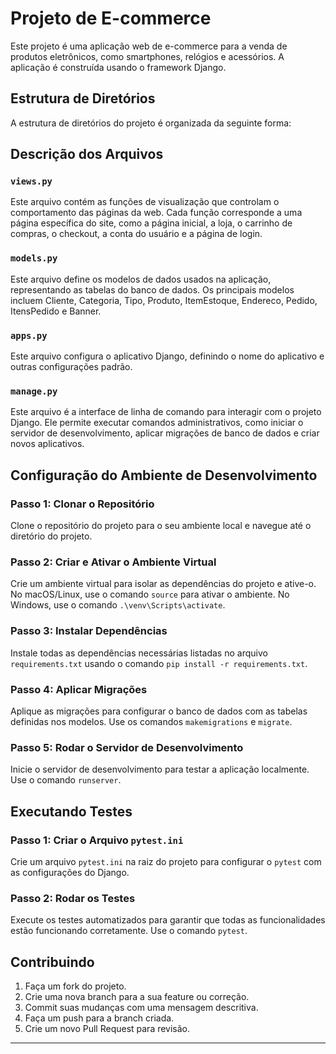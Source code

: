 # Projeto de E-commerce

Este projeto é uma aplicação web de e-commerce para a venda de produtos eletrônicos, como smartphones, relógios e acessórios. A aplicação é construída usando o framework Django.


## Estrutura de Diretórios

A estrutura de diretórios do projeto é organizada da seguinte forma:


## Descrição dos Arquivos

### `views.py`

Este arquivo contém as funções de visualização que controlam o comportamento das páginas da web. Cada função corresponde a uma página específica do site, como a página inicial, a loja, o carrinho de compras, o checkout, a conta do usuário e a página de login.

### `models.py`

Este arquivo define os modelos de dados usados na aplicação, representando as tabelas do banco de dados. Os principais modelos incluem Cliente, Categoria, Tipo, Produto, ItemEstoque, Endereco, Pedido, ItensPedido e Banner.

### `apps.py`

Este arquivo configura o aplicativo Django, definindo o nome do aplicativo e outras configurações padrão.

### `manage.py`

Este arquivo é a interface de linha de comando para interagir com o projeto Django. Ele permite executar comandos administrativos, como iniciar o servidor de desenvolvimento, aplicar migrações de banco de dados e criar novos aplicativos.

## Configuração do Ambiente de Desenvolvimento

### Passo 1: Clonar o Repositório

Clone o repositório do projeto para o seu ambiente local e navegue até o diretório do projeto.

### Passo 2: Criar e Ativar o Ambiente Virtual

Crie um ambiente virtual para isolar as dependências do projeto e ative-o. No macOS/Linux, use o comando `source` para ativar o ambiente. No Windows, use o comando `.\venv\Scripts\activate`.

### Passo 3: Instalar Dependências

Instale todas as dependências necessárias listadas no arquivo `requirements.txt` usando o comando `pip install -r requirements.txt`.

### Passo 4: Aplicar Migrações

Aplique as migrações para configurar o banco de dados com as tabelas definidas nos modelos. Use os comandos `makemigrations` e `migrate`.

### Passo 5: Rodar o Servidor de Desenvolvimento

Inicie o servidor de desenvolvimento para testar a aplicação localmente. Use o comando `runserver`.

## Executando Testes

### Passo 1: Criar o Arquivo `pytest.ini`

Crie um arquivo `pytest.ini` na raiz do projeto para configurar o `pytest` com as configurações do Django.

### Passo 2: Rodar os Testes

Execute os testes automatizados para garantir que todas as funcionalidades estão funcionando corretamente. Use o comando `pytest`.

## Contribuindo

1. Faça um fork do projeto.
2. Crie uma nova branch para a sua feature ou correção.
3. Commit suas mudanças com uma mensagem descritiva.
4. Faça um push para a branch criada.
5. Crie um novo Pull Request para revisão.

---


